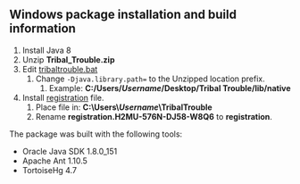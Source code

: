 ## Windows package installation and build information
1. Install Java 8
1. Unzip __Tribal_Trouble.zip__
1. Edit [tribaltrouble.bat](tribaltrouble.bat)
   1. Change `-Djava.library.path=` to the Unzipped location prefix.
      1. Example: __C:/Users/_Username_/Desktop/Tribal Trouble/lib/native__
1. Install [registration](../registration-files/registration.H2MU-576N-DJ58-W8Q6) file.
   1. Place file in: __C:\Users\\_Username_\TribalTrouble__
   1. Rename __registration.H2MU-576N-DJ58-W8Q6__ to __registration__.

The package was built with the following tools:
- Oracle Java SDK 1.8.0_151
- Apache Ant 1.10.5
- TortoiseHg 4.7
